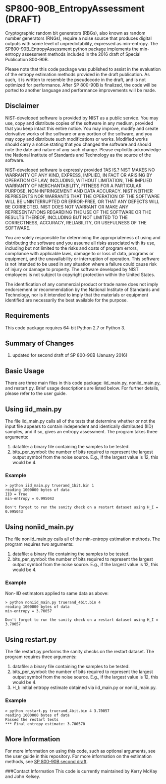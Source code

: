 # SP800-90B_EntropyAssessment (DRAFT)
Cryptographic random bit generators (RBGs), also known as random number generators (RNGs), require a noise source that produces digital outputs with some level of unpredictability, expressed as min-entropy. 
The SP800-90B_EntropyAssessment python package implements the min-entropy assessment methods included in the 2016 draft of Special Publication 800-90B.

Please note that this code package was published to assist in the evaluation of the entropy estimation methods provided in the draft publication. As such, it is written to resemble the pseudocode in the draft, and is not optimized for performance. After SP 800-90B is finalized, the code will be ported to another language and performance improvements will be made.

## Disclaimer
NIST-developed software is provided by NIST as a public service. You may use, copy and distribute copies of the software in any medium, provided that you keep intact this entire notice. You may improve, modify and create derivative works of the software or any portion of the software, and you may copy and distribute such modifications or works. Modified works should carry a notice stating that you changed the software and should note the date and nature of any such change. Please explicitly acknowledge the National Institute of Standards and Technology as the source of the software.

NIST-developed software is expressly provided ?AS IS.? NIST MAKES NO WARRANTY OF ANY KIND, EXPRESS, IMPLIED, IN FACT OR ARISING BY OPERATION OF LAW, INCLUDING, WITHOUT LIMITATION, THE IMPLIED WARRANTY OF MERCHANTABILITY, FITNESS FOR A PARTICULAR PURPOSE, NON-INFRINGEMENT AND DATA ACCURACY. NIST NEITHER REPRESENTS NOR WARRANTS THAT THE OPERATION OF THE SOFTWARE WILL BE UNINTERRUPTED OR ERROR-FREE, OR THAT ANY DEFECTS WILL BE CORRECTED. NIST DOES NOT WARRANT OR MAKE ANY REPRESENTATIONS REGARDING THE USE OF THE SOFTWARE OR THE RESULTS THEREOF, INCLUDING BUT NOT LIMITED TO THE CORRECTNESS, ACCURACY, RELIABILITY, OR USEFULNESS OF THE SOFTWARE.

You are solely responsible for determining the appropriateness of using and distributing the software and you assume all risks associated with its use, including but not limited to the risks and costs of program errors, compliance with applicable laws, damage to or loss of data, programs or equipment, and the unavailability or interruption of operation. This software is not intended to be used in any situation where a failure could cause risk of injury or damage to property. The software developed by NIST employees is not subject to copyright protection within the United States.

The identification of any commercial product or trade name does not imply endorsement or recommendation by the National Institute of Standards and Technology, nor is it intended to imply that the materials or equipment identified are necessarily the best available for the purpose.

## Requirements

This code package requires 64-bit Python 2.7 or Python 3.

## Summary of Changes
1. updated for second draft of SP 800-90B (January 2016)

## Basic Usage

There are three main files in this code package: iid_main.py, noniid_main.py, and restart.py. Brief usage descriptions are listed below. For further details, please refer to the user guide.

## Using iid_main.py
The file iid_main.py calls all of the tests that determine whether or not the input file appears to contain independent and identically distributed (IID) samples, and if so, gives an entropy assessment. 
The program takes three arguments: 

1. 	datafile: a binary file containing the samples to be tested.
2. 	bits_per_symbol: the number of bits required to represent the largest output symbol from the noise source. E.g., if the largest value is 12, this would be 4.

### Example
	> python iid_main.py truerand_1bit.bin 1
	reading 1000000 bytes of data
	IID = True
	min-entropy = 0.995043
	
	Don't forget to run the sanity check on a restart dataset using H_I = 0.995043

## Using noniid_main.py
The file noniid_main.py calls all of the min-entropy estimation methods. The program requires two arguments:

1. 	datafile: a binary file containing the samples to be tested.
2. 	bits_per_symbol: the number of bits required to represent the largest output symbol from the noise source. E.g., if the largest value is 12, this would be 4.

### Example
Non-IID estimators applied to same data as above:

	> python noniid_main.py truerand_4bit.bin 4
	reading 1000000 bytes of data
	min-entropy = 3.70057

	Don't forget to run the sanity check on a restart dataset using H_I = 3.70057

## Using restart.py
The file restart.py performs the sanity checks on the restart dataset. The program requires three arguments:

1. 	datafile: a binary file containing the samples to be tested.
2. 	bits_per_symbol: the number of bits required to represent the largest output symbol from the noise source. E.g., if the largest value is 12, this would be 4.
3.	H_I: initial entropy estimate obtained via iid_main.py or noniid_main.py.

### Example
	> python restart.py truerand_4bit.bin 4 3.70057
	reading 1000000 bytes of data
	Passed the restart tests
	*** Final entropy estimate: 3.700570

## More Information
For more information on using this code, such as optional arguments, see the user guide in this repository.
For more information on the estimation methods, see [SP 800-90B second draft](http://csrc.nist.gov/publications/drafts/800-90/sp800-90b_second_draft.pdf).

###Contact Information
This code is currently maintained by Kerry McKay and John Kelsey.
